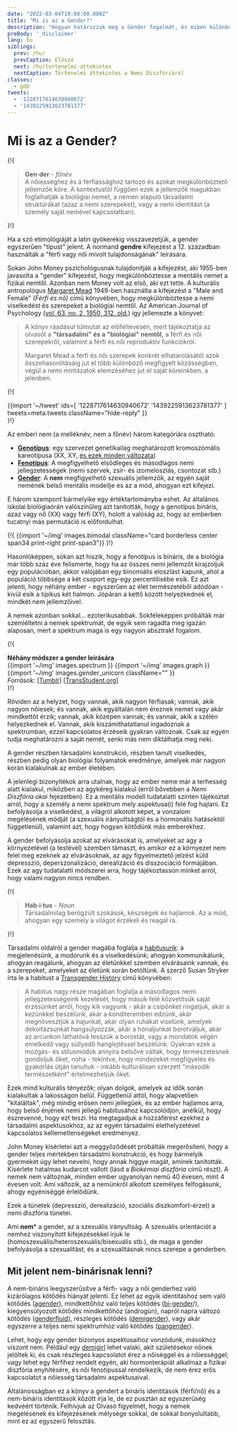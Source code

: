 ```yaml
---
date: "2022-03-04T19:08:00.000Z"
title: "Mi is az a Gender?"
description: "Hogyan határozzuk meg a Gender fogalmát, és miben különbözik a nemtől?"
preBody: '_disclaimer'
lang: hu
siblings:
  prev: /hu/
  prevCaption: Előszó
  next: /hu/tortenelmi-attekintes
  nextCaption: Történelmi áttekintés a Nemi Diszfóriáról
classes:
  - gdb
tweets:
  - '1228717614630940672'
  - '1439225913623781377'
---
```


# Mi is az a Gender?

{!{
<div class="gutter">
  <blockquote>
    <strong>Gen·der</strong> - <em>főnév</em><br>
    A nőiességhez és a férfiassághoz tartozó és azokat megkülönböztető jellemzők köre. A kontextustól függően ezek a jellemzők magukban foglalhatják a biológiai nemet, a nemen alapuló társadalmi struktúrákat (azaz a nemi szerepeket), vagy a nemi identitást (a személy saját nemével kapcsolatban).
  </blockquote>
</div>
}!}

Ha a szó etimológiáját a latin gyökerekig visszavezetjük, a gender egyszerűen "típust" jelent. A normand **gendre** kifejezést a 12. században használták a "férfi vagy női mivolt tulajdonságának" leírására.

Sokan John Money pszichológusnak tulajdonítják a kifejezést, aki 1955-ben javasolta a "gender" kifejezést, hogy megkülönböztesse a mentális nemet a fizikai nemtől. Azonban nem Money volt az első, aki ezt tette. A kulturális antropológus [Margaret Mead](https://en.wikipedia.org/wiki/Margaret_Mead) 1949-ben használta a kifejezést a "Male and Female" _(Férfi és nő)_ című könyvében, hogy megkülönböztesse a nemi viselkedést és szerepeket a biológiai nemtől. Az American Journal of Psychology ([vol. 63, no. 2, 1950, 312. old.](https://www.jstor.org/stable/1418948)) így jellemezte a könyvet:

> A könyv ráadásul túlmutat az előfeltevésén, mert tájékoztatja az olvasót a **"társadalmi" és a "biológiai" nemtől,** a férfi és női szerepekről, valamint a férfi és női reproduktív funkciókról.
>
> Margaret Mead a férfi és női szerepek konkrét elhatárolásától azok összehasonlításáig jut el több különböző megfigyelt közösségben, végül a nemi mintázatok elemzéséhez jut el saját köreinkben, a jelenben.

{!{
<div class="gutter">
  {{import '~/tweet' ids=[
    '1228717614630940672'
    '1439225913623781377'
  ] tweets=meta.tweets className="hide-reply" }}
</div>
}!}

Az emberi nem (a melléknév, nem a főnév) három kategóriára osztható:

- **[Genotípus](https://hu.wikipedia.org/wiki/Genot%C3%ADpus)**: egy szervezet genetikailag meghatározott kromoszómális kareotípusa (XX, XY, [és ezek minden változata](https://twitter.com/sciencevet2/status/1035250518870900737?lang=en))
- **[Fenotípus](https://hu.wikipedia.org/wiki/Fenot%C3%ADpus)**: A megfigyelhető elsődleges és másodlagos nemi jellegzetességek (nemi szervek, zsír- és izomeloszlás, csontozat stb.)
- **[Gender](https://hu.wikipedia.org/wiki/Gender)**: A **nem** megfigyelhető szexuális jellemzők, az egyén saját nemének belső mentális modellje és az a mód, ahogyan ezt kifejezi.

E három szempont bármelyike egy értéktartományba eshet. Az általános iskolai biológiaórán valószínűleg azt tanították, hogy a genotípus bináris, azaz vagy nő (XX) vagy férfi (XY), holott a valóság az, hogy az emberben tucatnyi más permutáció is előfordulhat.

{!{ {{import '~/img' images.bimodal className="card borderless center span34 print-right print-span3"}} }!}

Hasonlóképpen, sokan azt hiszik, hogy a fenotípus is bináris, de a biológia már több száz éve felismerte, hogy ha az összes nemi jellemzőt kirajzoljuk egy populációban, akkor valójában egy binomiális eloszlást kapunk, ahol a populáció többsége a két csoport egy-egy percentilisébe esik. Ez azt jelenti, hogy néhány ember - egyszerűen az élet természetéből adódóan - kívül esik a tipikus két halmon. Jópáran a kettő között helyezkednek el, mindkét nem jellemzőivel.

A nemek azonban sokkal... ezoterikusabbak. Sokféleképpen próbálták már szemléltetni a nemek spektrumát, de egyik sem ragadta meg igazán alaposan, mert a spektrum maga is egy nagyon absztrakt fogalom.

{!{
<div class="">
  <div class="card">
    <div class="card-header"><strong>Néhány módszer a gender leírására</strong></div>
    <div class="card-body flex flex-row">
      {{import '~/img' images.spectrum }}
      {{import '~/img' images.graph }}
      {{import '~/img' images.gender_unicorn className="" }}
    </div>
    <div class="card-body">
      <em>Források:</em>
      [<a href="https://bahamutzero.tumblr.com/post/56838411871/gender-a-visual-guide-when-most-people-think-of">Tumblr</a>]
      [<a href="http://www.transstudent.org/gender">TransStudent.org</a>]
    </div>
  </div>
</div>
}!}

Röviden az a helyzet, hogy vannak, akik nagyon férfiasak; vannak, akik nagyon nőiesek; és vannak, akik egyáltalán nem éreznek nemet vagy akár mindkettőt érzik; vannak, akik középen vannak; és vannak, akik a szélén helyezkednek el. Vannak, akik kiszámíthatatlanul ingadoznak a spektrumban, ezzel kapcsolatos érzéseik gyakran változnak. Csak az egyén tudja meghatározni a saját nemét, senki más nem diktálhatja meg neki.

A gender részben társadalmi konstrukció, részben tanult viselkedés, részben pedig olyan biológiai folyamatok eredménye, amelyek már nagyon korán kialakulnak az ember életében.

A jelenlegi bizonyítékok arra utalnak, hogy az ember neme már a terhesség alatt kialakul, miközben az agykéreg kialakul (erről bővebben a _Nemi Diszfória okai_ fejezetben). Ez a mentális modell tudatalatti szinten tájékoztat arról, hogy a személy a nemi spektrum mely aspektusa(i) felé fog hajlani. Ez befolyásolja a viselkedést, a világról alkotott képet, a vonzalom megélésének módját (a szexuális irányultságtól és a hormonális hatásoktól függetlenül), valamint azt, hogy hogyan kötődünk más emberekhez.

A gender befolyásolja azokat az elvárásokat is, amelyeket az agy a környezetével (a testével) szemben támaszt, és amikor ez a környezet nem felel meg ezeknek az elvárásoknak, az agy figyelmeztető jelzést küld depresszió, deperszonalizáció, derealizáció és disszociáció formájában. Ezek az agy tudatalatti módszerei arra, hogy tájékoztasson minket arról, hogy valami nagyon nincs rendben.

{!{
<div class="gutter"><blockquote>
  <strong>Hab·i·tus</strong> - <em>Noun</em><br>
  Társadalmilag berögzült szokások, készségek és hajlamok. Az a mód, ahogyan egy személy a világot érzékeli és reagál rá.
</blockquote></div>
}!}

Társadalmi oldalról a gender magába foglalja a [habitusunk](https://en.wikipedia.org/wiki/Habitus_(szociológia)): a megjelenésünk, a modorunk és a viselkedésünk; ahogyan kommunikálunk, ahogyan reagálunk, ahogyan az életünkkel szemben elvárásaink vannak, és a szerepeket, amelyeket az életünk során betöltünk. A szerző Susan Stryker írta le a habitust a [Transgender History](https://smile.amazon.com/Transgender-History-second-Todays-Revolution/dp/158005689X) című könyvében:

> A habitus nagy része magában foglalja a másodlagos nemi jellegzetességeink kezelését, hogy mások felé közvetítsük saját érzésünket arról, hogy kik vagyunk - akár a csípőnket ringatjuk, akár a kezünkkel beszélünk, akár a konditeremben edzünk, akár megnövesztjük a hajunkat, akár olyan ruhákat viselünk, amelyek dekoltázsunkat hangsúlyozzák, akár a hónaljunkat borotváljuk, akár az arcunkon láthatóvá tesszük a borostát, vagy a mondatok végén emelkedő vagy süllyedő hanglejtéssel beszélünk. Gyakran ezek a mozgás- és stílusmódok annyira belsővé váltak, hogy természetesnek gondoljuk őket, noha - tekintve, hogy mindezeket megfigyelés és gyakorlás útján tanultuk - inkább kulturálisan szerzett "második természetként" értelmezhetjük őket.

Ezek mind kulturális tényezők; olyan dolgok, amelyek az idők során kialakultak a lakosságon belül. Függetlenül attól, hogy alapvetően "kitaláltak", még mindig erősen nemi jellegűek, és az ember hajlamos arra, hogy belső énjének nemi jellegű habitusához kapcsolódjon, anélkül, hogy észrevenné, hogy ezt teszi. Ha megtagadjuk a hozzáférést ezekhez a társadalmi aspektusokhoz, az az egyén társadalmi élethelyzetével kapcsolatos kellemetlenségeket eredményez.

John Money kísérletei azt a meggyőződését próbálták megerősíteni, hogy a gender teljes mértékben társadalmi konstrukció, és hogy bármelyik gyermeket úgy lehet nevelni, hogy annak higgye magát, aminek tanították. Kísérlete hatalmas kudarcot vallott (lásd a _Biokémiai diszfória_ című részt). A nemek nem változnak, minden ember ugyanolyan nemű 40 évesen, mint 4 évesen volt. Ami változik, az a nemünkről alkotott személyes felfogásunk, ahogy egyéniséggé érlelődünk.

Ezek a tünetek (depresszió, derealizáció, szociális diszkomfort-érzet) a nemi diszfória tünetei.

Ami **nem*** a gender, az a szexuális irányultság. A szexuális orientációt a nemhez viszonyított kifejezésekkel írjuk le (homoszexuális/heteroszexuális/bisexuális stb.), de maga a gender befolyásolja a szexualitást, és a szexualitásnak nincs szerepe a genderben.

## Mit jelent nem-binárisnak lenni?

A nem-bináris leegyszerűsítve a férfi- vagy a női genderhez való kizárólagos kötődés hiányát jelenti. Ez lehet az egyik identitáshoz sem való kötődés ([agender](https://gender.wikia.org/wiki/Agender)), mindkettőhöz való teljes kötődés ([bi-gender](https://gender.wikia.org/wiki/Bigender)/), kiegyensúlyozott kötődés mindkettőhöz (androgün), napról napra változó kötődés ([genderfluid](https://gender.wikia.org/wiki/Genderfluid)), részleges kötődés ([demigender](https://gender.wikia.org/wiki/Demigender)), vagy akár egyszerre a teljes nemi spektrumhoz való kötődés ([pangender](https://gender.wikia.org/wiki/Pangender)).

Lehet, hogy egy gender bizonyos aspektusaihoz vonzódunk, másokhoz viszont nem. Például egy [demigirl](https://gender.wikia.org/wiki/Demigirl) lehet valaki, akit születésekor nőnek jelöltek ki, és csak részleges kapcsolatot érez a nőiséggel és a nőiességgel; vagy lehet egy férfihez rendelt egyén, aki hormonterápiát alkalmaz a fizikai diszfória enyhítésére, és női fenotípussal rendelkezik, de nem érez erős kapcsolatot a nőiesség társadalmi aspektusaival.

Általánosságban ez a könyv a gendert a bináris identitások (férfi/nő) és a nem-bináris identitások között írja le, de ez pusztán az egyszerűség kedvéért történik. Felhívjuk az Olvasó figyelmét, hogy a nemek megélésének és kifejezésének mélysége sokkal, de sokkal bonyolultabb, mint ez az egyszerű felosztás.
